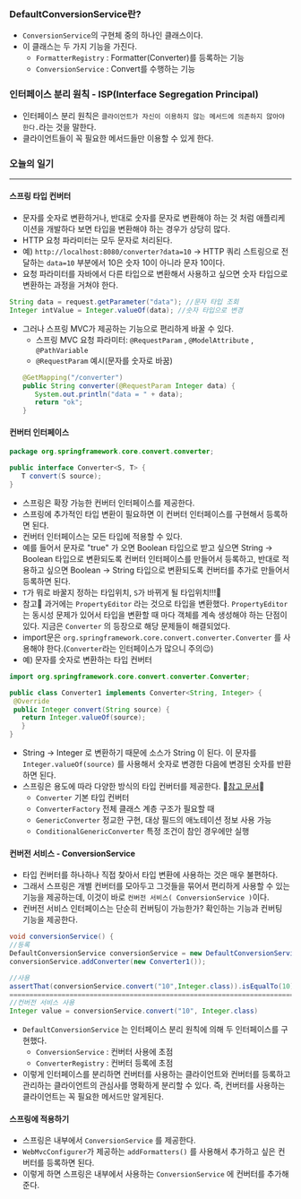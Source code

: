 ### DefaultConversionService란?
+ `ConversionService`의 구현체 중의 하나인 클래스이다.
+ 이 클래스는 두 가지 기능을 가진다.
  + `FormatterRegistry` : Formatter(Converter)를 등록하는 기능
  + `ConversionService` : Convert를 수행하는 기능

### 인터페이스 분리 원칙 - ISP(Interface Segregation Principal)
+ 인터페이스 분리 원칙은 `클라이언트가 자신이 이용하지 않는 메서드에 의존하지 않아야 한다.`라는 것을 말한다.
+ 클라이언트들이 꼭 필요한 메서드들만 이용할 수 있게 한다. 


### 오늘의 일기
---
#### 스프링 타입 컨버터
+ 문자를 숫자로 변환하거나, 반대로 숫자를 문자로 변환해야 하는 것 처럼 애플리케이션을 개발하다 보면 타입을 변환해야 하는 경우가 상당히 많다.
+ HTTP 요청 파라미터는 모두 문자로 처리된다.
+ 예) `http://localhost:8080/converter?data=10` -> HTTP 쿼리 스트링으로 전달하는 `data=10` 부분에서 10은 숫자 10이 아니라 문자 10이다.
+ 요청 파라미터를 자바에서 다른 타입으로 변환해서 사용하고 싶으면 숫자 타입으로 변환하는 과정을 거쳐야 한다.
```java
String data = request.getParameter("data"); //문자 타입 조회
Integer intValue = Integer.valueOf(data); //숫자 타입으로 변경
```
+ 그러나 스프링 MVC가 제공하는 기능으로 편리하게 바꿀 수 있다.
  + 스프링 MVC 요청 파라미터: `@RequestParam` , `@ModelAttribute` , `@PathVariable`
  + `@RequestParam` 예시(문자를 숫자로 바꿈)
  ```java
  @GetMapping("/converter")
  public String converter(@RequestParam Integer data) {
     System.out.println("data = " + data);
     return "ok";
  }
  ```
  
#### 컨버터 인터페이스
```java
package org.springframework.core.convert.converter;

public interface Converter<S, T> {
   T convert(S source);
}
```
+ 스프링은 확장 가능한 컨버터 인터페이스를 제공한다.
+ 스프링에 추가적인 타입 변환이 필요하면 이 컨버터 인터페이스를 구현해서 등록하면 된다.
+ 컨버터 인터페이스는 모든 타입에 적용할 수 있다.
+ 예를 들어서 문자로 "true" 가 오면 Boolean 타입으로 받고 싶으면 String -> Boolean 타입으로 변환되도록 컨버터 인터페이스를 만들어서 등록하고, 반대로 적용하고 싶으면 Boolean -> String 타입으로 변환되도록 컨버터를 추가로 만들어서 등록하면 된다. 
+ `T`가 뭐로 바꿀지 정하는 타입위치, `S`가 바뀌게 될 타입위치!!!🎊
+ 참고📢  과거에는 `PropertyEditor` 라는 것으로 타입을 변환했다. `PropertyEditor` 는 동시성 문제가 있어서 타입을 변환할 때 마다 객체를 계속 생성해야 하는 단점이 있다. 지금은 `Converter` 의 등장으로 해당 문제들이 해결되었다.
+ import문은 `org.springframework.core.convert.converter.Converter` 를 사용해야 한다.(`Converter`라는 인터페이스가 많으니 주의😉)
+ 예) 문자를 숫자로 변환하는 타입 컨버터 
```java
import org.springframework.core.convert.converter.Converter;

public class Converter1 implements Converter<String, Integer> {
 @Override
 public Integer convert(String source) {
   return Integer.valueOf(source);
   }
}
```
+ String -> Integer 로 변환하기 때문에 소스가 String 이 된다. 이 문자를 `Integer.valueOf(source)` 를 사용해서 숫자로 변경한 다음에 변경된 숫자를 반환하면 된다. 
+ 스프링은 용도에 따라 다양한 방식의 타입 컨버터를 제공한다. 🎁[참고 문서](https://docs.spring.io/spring-framework/docs/current/reference/html/core.html#coreconvert)🎁
  + `Converter` 기본 타입 컨버터
  + `ConverterFactory` 전체 클래스 계층 구조가 필요할 때
  + `GenericConverter` 정교한 구현, 대상 필드의 애노테이션 정보 사용 가능
  + `ConditionalGenericConverter` 특정 조건이 참인 경우에만 실행
  
#### 컨버전 서비스 - ConversionService
+ 타입 컨버터를 하나하나 직접 찾아서 타입 변환에 사용하는 것은 매우 불편하다.
+ 그래서 스프링은 개별 컨버터를 모아두고 그것들을 묶어서 편리하게 사용할 수 있는 기능을 제공하는데, 이것이 바로 `컨버전 서비스( ConversionService )`이다.
+ 컨버전 서비스 인터페이스는 단순히 컨버팅이 가능한가? 확인하는 기능과 컨버팅 기능을 제공한다.
```java
void conversionService() {
//등록
DefaultConversionService conversionService = new DefaultConversionService();
conversionService.addConverter(new Converter1());

//사용
assertThat(conversionService.convert("10",Integer.class)).isEqualTo(10);
=====================================================================================
//컨버전 서비스 사용
Integer value = conversionService.convert("10", Integer.class)
```
+ `DefaultConversionService` 는 인터페이스 분리 원칙에 의해 두 인터페이스를 구현했다.
  + `ConversionService` : 컨버터 사용에 초점
  + `ConverterRegistry` : 컨버터 등록에 초점
+ 이렇게 인터페이스를 분리하면 컨버터를 사용하는 클라이언트와 컨버터를 등록하고 관리하는 클라이언트의 관심사를 명확하게 분리할 수 있다. 즉, 컨버터를 사용하는 클라이언트는 꼭 필요한 메서드만 알게된다. 

#### 스프링에 적용하기
+ 스프링은 내부에서 `ConversionService` 를 제공한다. 
+ `WebMvcConfigurer`가 제공하는 `addFormatters()` 를 사용해서 추가하고 싶은 컨버터를 등록하면 된다. 
+ 이렇게 하면 스프링은 내부에서 사용하는 `ConversionService` 에 컨버터를 추가해준다.




